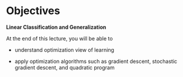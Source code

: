 # Objectives

**Linear Classification and Generalization**

At the end of this lecture, you will be able to

- understand optimization view of learning

- apply optimization algorithms such as gradient descent, stochastic gradient descent, and quadratic program
